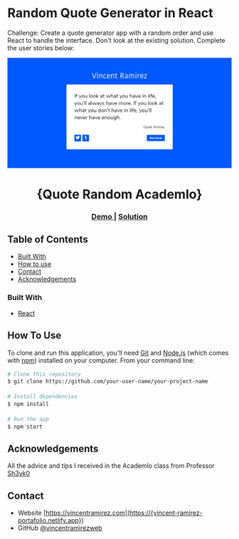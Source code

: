 # Random Quote Generator in React

Challenge: Create a quote generator app with a random order and use React to handle the interface. Don't look at the existing solution. Complete the user stories below:

![image](./src/randomquote.png)



<h1 align="center">{Quote Random Academlo}</h1>

<div align="center">
  <h3>
    <a href="https://{#}">
      Demo
    </a>
    <span> | </span>
    <a href="https://{github.com/vincentramirezweb}">
      Solution
    </a>
  </h3>
</div>

<!-- TABLE OF CONTENTS -->

## Table of Contents

-   [Built With](#built-with)
-   [How to use](#how-to-use)
-   [Contact](#contact)
-   [Acknowledgements](#acknowledgements)

<!-- Built With -->

### Built With

-   [React](https://reactjs.org/)

## How To Use

<!-- Example: -->

To clone and run this application, you'll need [Git](https://git-scm.com) and [Node.js](https://nodejs.org/en/download/) (which comes with [npm](http://npmjs.com)) installed on your computer. From your command line:

```bash
# Clone this repository
$ git clone https://github.com/your-user-name/your-project-name

# Install dependencies
$ npm install

# Run the app
$ npm start
```

## Acknowledgements

All the advice and tips I received in the Academlo class from Professor [Sh3yk0](https://github.com/SheykoWk)

## Contact

-   Website [https://vincentramirez.com](https://{vincent-ramirez-portafolio.netlify.app})
-   GitHub [@vincentramirezweb](https://{github.com/vincentramirezweb})
